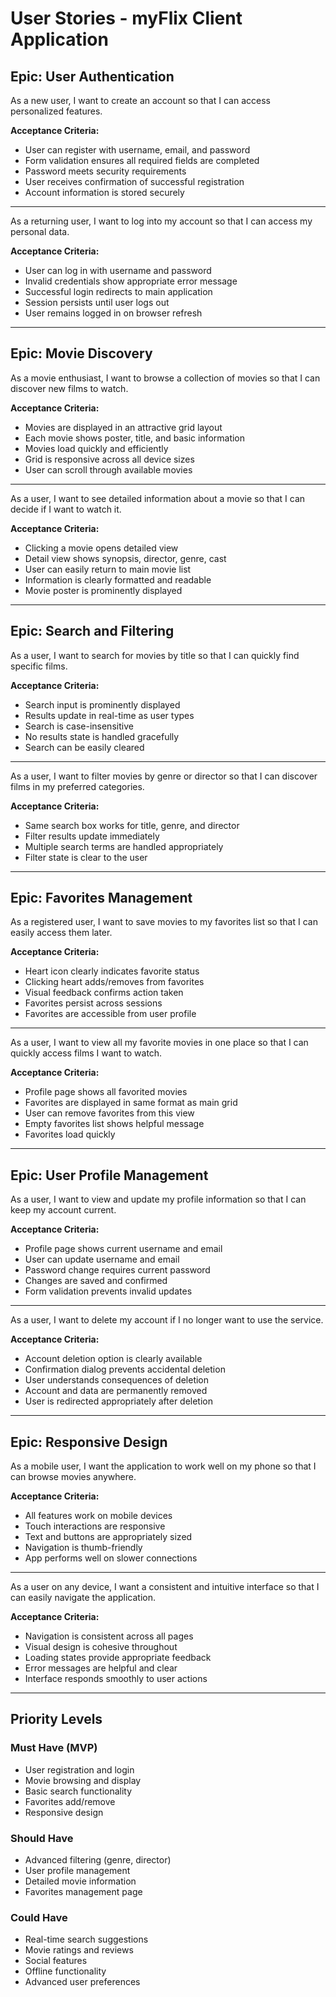 # User Stories - myFlix Client Application

## Epic: User Authentication
As a new user, I want to create an account so that I can access personalized features.

**Acceptance Criteria:**
- User can register with username, email, and password
- Form validation ensures all required fields are completed
- Password meets security requirements
- User receives confirmation of successful registration
- Account information is stored securely

---

As a returning user, I want to log into my account so that I can access my personal data.

**Acceptance Criteria:**
- User can log in with username and password
- Invalid credentials show appropriate error message
- Successful login redirects to main application
- Session persists until user logs out
- User remains logged in on browser refresh

---

## Epic: Movie Discovery
As a movie enthusiast, I want to browse a collection of movies so that I can discover new films to watch.

**Acceptance Criteria:**
- Movies are displayed in an attractive grid layout
- Each movie shows poster, title, and basic information
- Movies load quickly and efficiently
- Grid is responsive across all device sizes
- User can scroll through available movies

---

As a user, I want to see detailed information about a movie so that I can decide if I want to watch it.

**Acceptance Criteria:**
- Clicking a movie opens detailed view
- Detail view shows synopsis, director, genre, cast
- User can easily return to main movie list
- Information is clearly formatted and readable
- Movie poster is prominently displayed

---

## Epic: Search and Filtering
As a user, I want to search for movies by title so that I can quickly find specific films.

**Acceptance Criteria:**
- Search input is prominently displayed
- Results update in real-time as user types
- Search is case-insensitive
- No results state is handled gracefully
- Search can be easily cleared

---

As a user, I want to filter movies by genre or director so that I can discover films in my preferred categories.

**Acceptance Criteria:**
- Same search box works for title, genre, and director
- Filter results update immediately
- Multiple search terms are handled appropriately
- Filter state is clear to the user

---

## Epic: Favorites Management
As a registered user, I want to save movies to my favorites list so that I can easily access them later.

**Acceptance Criteria:**
- Heart icon clearly indicates favorite status
- Clicking heart adds/removes from favorites
- Visual feedback confirms action taken
- Favorites persist across sessions
- Favorites are accessible from user profile

---

As a user, I want to view all my favorite movies in one place so that I can quickly access films I want to watch.

**Acceptance Criteria:**
- Profile page shows all favorited movies
- Favorites are displayed in same format as main grid
- User can remove favorites from this view
- Empty favorites list shows helpful message
- Favorites load quickly

---

## Epic: User Profile Management
As a user, I want to view and update my profile information so that I can keep my account current.

**Acceptance Criteria:**
- Profile page shows current username and email
- User can update username and email
- Password change requires current password
- Changes are saved and confirmed
- Form validation prevents invalid updates

---

As a user, I want to delete my account if I no longer want to use the service.

**Acceptance Criteria:**
- Account deletion option is clearly available
- Confirmation dialog prevents accidental deletion
- User understands consequences of deletion
- Account and data are permanently removed
- User is redirected appropriately after deletion

---

## Epic: Responsive Design
As a mobile user, I want the application to work well on my phone so that I can browse movies anywhere.

**Acceptance Criteria:**
- All features work on mobile devices
- Touch interactions are responsive
- Text and buttons are appropriately sized
- Navigation is thumb-friendly
- App performs well on slower connections

---

As a user on any device, I want a consistent and intuitive interface so that I can easily navigate the application.

**Acceptance Criteria:**
- Navigation is consistent across all pages
- Visual design is cohesive throughout
- Loading states provide appropriate feedback
- Error messages are helpful and clear
- Interface responds smoothly to user actions

---

## Priority Levels

### Must Have (MVP)
- User registration and login
- Movie browsing and display
- Basic search functionality
- Favorites add/remove
- Responsive design

### Should Have
- Advanced filtering (genre, director)
- User profile management
- Detailed movie information
- Favorites management page

### Could Have
- Real-time search suggestions
- Movie ratings and reviews
- Social features
- Offline functionality
- Advanced user preferences
